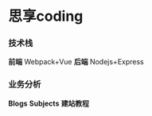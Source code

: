# 思享coding
### 技术栈
**前端**
Webpack+Vue
**后端**
Nodejs+Express
### 业务分析
**Blogs**
**Subjects**
**建站教程**

